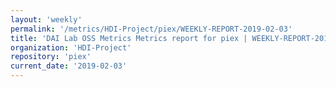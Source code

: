 ```yaml
---
layout: 'weekly'
permalink: '/metrics/HDI-Project/piex/WEEKLY-REPORT-2019-02-03'
title: 'DAI Lab OSS Metrics Metrics report for piex | WEEKLY-REPORT-2019-02-03'
organization: 'HDI-Project'
repository: 'piex'
current_date: '2019-02-03'
---
```

